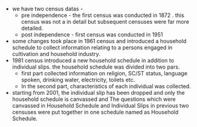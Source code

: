 - we have two census datas - 
	- pre independence - the first census was conducted in 1872 . this census was not a in detail but subsequent censuses were far more detailed.
	- post independence - first census was conducted in 1951 
- some changes took place in 1961 census and introduced a household schedule to collect information relating to a persons engaged in cultivation and household industry.
- 1981 census introduced a new household schedule in addition to individual slips. the household schedule was divided into two pars.
	- first part collected information on religion, SC/ST status, language spoken, drinking water, electricity, toilets etc.
	- In the second part, characteristics of each individual was collected.
- starting from 2001, the individual slip has been dropped and only the household schedule is canvassed and The questions which were canvassed in Household Schedule and Individual Slips in previous two censuses were put together in one schedule named as Household Schedule.
